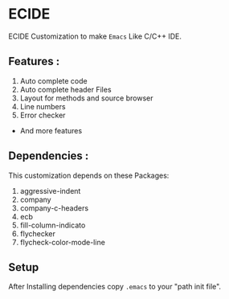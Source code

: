 # ECIDE
ECIDE Customization to make `Emacs` Like C/C++ IDE.


## Features : 

1. Auto complete code
2. Auto complete header Files
3. Layout for methods and source browser
4. Line numbers
5. Error checker 
+ And more features 

## Dependencies :
This customization depends on these Packages:

1. aggressive-indent
2. company
3. company-c-headers
4. ecb
5. fill-column-indicato
6. flychecker
7. flycheck-color-mode-line


## Setup
After Installing dependencies
copy `.emacs` to your "path init file". 




